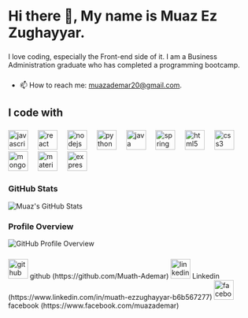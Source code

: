 <h1 align="left">Hi there 👋, My name is Muaz Ez Zughayyar.</h1>

###

<p align="left">I love coding, especially the Front-end side of it. I am a Business Administration graduate who has completed a programming bootcamp.</p>

###

- 📫 How to reach me: muazademar20@gmail.com.

<p align="left"></p>

###

<h2 align="left">I code with</h2>

###

<div align="left">
  <img src="https://cdn.jsdelivr.net/gh/devicons/devicon/icons/javascript/javascript-original.svg" height="40" alt="javascript logo"  />
  <img width="12" />
  <img src="https://cdn.jsdelivr.net/gh/devicons/devicon/icons/react/react-original.svg" height="40" alt="react logo"  />
  <img width="12" />
  <img src="https://cdn.jsdelivr.net/gh/devicons/devicon/icons/nodejs/nodejs-original.svg" height="40" alt="nodejs logo"  />
  <img width="12" />
  <img src="https://cdn.jsdelivr.net/gh/devicons/devicon/icons/python/python-original.svg" height="40" alt="python logo"  />
  <img width="12" />
  <img src="https://cdn.jsdelivr.net/gh/devicons/devicon/icons/java/java-original.svg" height="40" alt="java logo"  />
  <img width="12" />
  <img src="https://cdn.jsdelivr.net/gh/devicons/devicon/icons/spring/spring-original.svg" height="40" alt="spring logo"  />
  <img width="12" />
  <img src="https://cdn.jsdelivr.net/gh/devicons/devicon/icons/html5/html5-original.svg" height="40" alt="html5 logo"  />
  <img width="12" />
  <img src="https://cdn.jsdelivr.net/gh/devicons/devicon/icons/css3/css3-original.svg" height="40" alt="css3 logo"  />
  <img width="12" />
  <img src="https://cdn.jsdelivr.net/gh/devicons/devicon/icons/mongodb/mongodb-original.svg" height="40" alt="mongodb logo"  />
  <img width="12" />
  <img src="https://cdn.jsdelivr.net/gh/devicons/devicon/icons/materialui/materialui-original.svg" height="40" alt="materialui logo"  />
  <img width="12" />
  <img src="https://cdn.jsdelivr.net/gh/devicons/devicon/icons/express/express-original.svg" height="40" alt="express logo"  />
</div>

###

### GitHub Stats

![Muaz's GitHub Stats](https://github-readme-stats.vercel.app/api?username=Muath-Ademar&show_icons=true&hide_title=true&count_private=true&hide=prs&include_all_commits=true&theme=dark)

### Profile Overview

![GitHub Profile Overview](https://github-profile-summary-cards.vercel.app/api/cards/profile-details?username=Muath-Ademar&theme=dark)

###

<img src='https://cdn.jsdelivr.net/npm/simple-icons@3.0.1/icons/github.svg' alt='github' height='40'> 
github (https://github.com/Muath-Ademar)

<img src='https://cdn.jsdelivr.net/npm/simple-icons@3.0.1/icons/linkedin.svg' alt='linkedin' height='40'> 
Linkedin (https://www.linkedin.com/in/muath-ezzughayyar-b6b567277)

<img src='https://cdn.jsdelivr.net/npm/simple-icons@3.0.1/icons/facebook.svg' alt='facebook' height='40'> 
facebook (https://www.facebook.com/muazademar)
